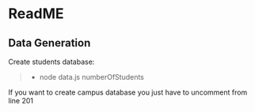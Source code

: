 # ReadME

## Data Generation

Create students database:

> - node data.js numberOfStudents

If you want to create campus database you just have to uncomment from line 201

